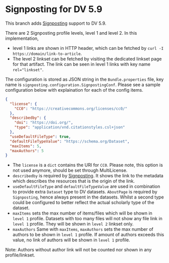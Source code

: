# Signposting for DV 5.9

This branch adds [Signposting](https://signposting.org/) support to DV 5.9.

There are 2 Signposting profile levels, level 1 and level 2. In this implementation, 
 * level 1 links are shown in 
HTTP header, which can be fetched by `curl -I https://domain/link-to-article`. 
 * The level 2 linkset can be fetched by visiting the dedicated linkset page for 
   that artifact. The link can be seen in level 1 links with key name `rel="linkset"`.

The configuration is stored as JSON string in the `Bundle.properties` file, key name is
`signposting.configuration.SignpostingConf`. Please see a sample configuration below with explaination for each of the
config items.

```json
{
  "license": {
    "CC0": "https://creativecommons.org/licenses/cc0/"
  },
  "describedby": {
    "doi": "https://doi.org/",
    "type": "application/vnd.citationstyles.csl+json"
  },
  "useDefaultFileType": true,
  "defaultFileTypeValue": "https://schema.org/Dataset",
  "maxItems": 5,
  "maxAuthors": 5
}
```

 * The `license` is a `dict` contains the URI for `CC0`. Please note, this option is not used anymore, should be set through MultiLicense. 
 * `describedby` is required by [Signposting](https://signposting.org/). It shows the link to the metadata 
which describes the resources that is the origin of the link.
 * `useDefaultFileType` and `defaultFileTypeValue` are used in combination to provide extra `Dataset` type to DV 
   datasets. `AboutPage` is required by `Signposting`, hence always present in the datasets. Whilst a second type 
   could be configured to better reflect the actual scholarly type of the dataset. 
 * `maxItems` sets the max number of items/files which will be shown in `level 1` profile. Datasets with 
   too many files will not show any file link in `level 1` profile. They will be shown in `level 2` linkset only. 
 * `maxAuthors` Same with `maxItems`, `maxAuthors` sets the max number of authors to be shown in `level 1` profile. 
If amount of authors exceeds this value, no link of authors will be shown in `level 1` profile. 

Note: Authors without author link will not be counted nor shown in any profile/linkset. 